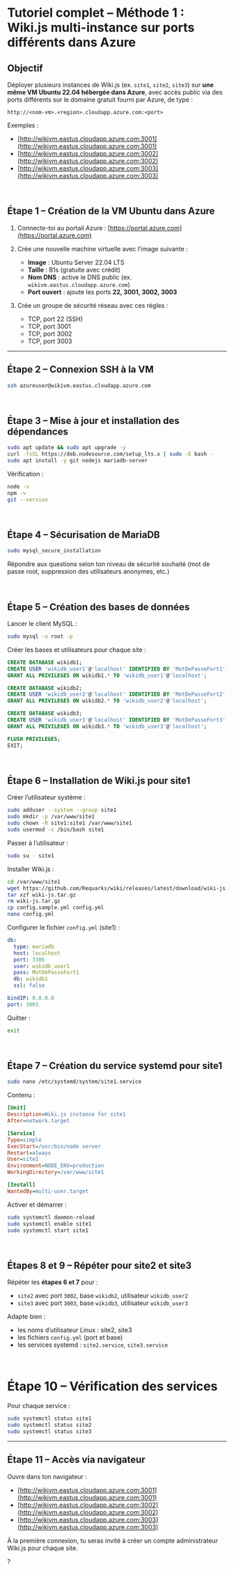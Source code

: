 # Tutoriel complet – Méthode 1 : Wiki.js multi-instance sur ports différents dans Azure

## Objectif

Déployer plusieurs instances de Wiki.js (ex. `site1`, `site2`, `site3`) sur **une même VM Ubuntu 22.04 hébergée dans Azure**, avec accès public via des ports différents sur le domaine gratuit fourni par Azure, de type :

```
http://<nom-vm>.<region>.cloudapp.azure.com:<port>
```

Exemples :

* [http://wikivm.eastus.cloudapp.azure.com:3001](http://wikivm.eastus.cloudapp.azure.com:3001)
* [http://wikivm.eastus.cloudapp.azure.com:3002](http://wikivm.eastus.cloudapp.azure.com:3002)
* [http://wikivm.eastus.cloudapp.azure.com:3003](http://wikivm.eastus.cloudapp.azure.com:3003)

<br/>

## Étape 1 – Création de la VM Ubuntu dans Azure

1. Connecte-toi au portail Azure : [https://portal.azure.com](https://portal.azure.com)
2. Crée une nouvelle machine virtuelle avec l’image suivante :

   * **Image** : Ubuntu Server 22.04 LTS
   * **Taille** : B1s (gratuite avec crédit)
   * **Nom DNS** : active le DNS public (ex. `wikivm.eastus.cloudapp.azure.com`)
   * **Port ouvert** : ajoute les ports **22, 3001, 3002, 3003**
3. Crée un groupe de sécurité réseau avec ces règles :

   * TCP, port 22 (SSH)
   * TCP, port 3001
   * TCP, port 3002
   * TCP, port 3003

---

## Étape 2 – Connexion SSH à la VM

```bash
ssh azureuser@wikivm.eastus.cloudapp.azure.com
```

<br/>

## Étape 3 – Mise à jour et installation des dépendances

```bash
sudo apt update && sudo apt upgrade -y
curl -fsSL https://deb.nodesource.com/setup_lts.x | sudo -E bash -
sudo apt install -y git nodejs mariadb-server
```

Vérification :

```bash
node -v
npm -v
git --version
```

<br/>

## Étape 4 – Sécurisation de MariaDB

```bash
sudo mysql_secure_installation
```

Répondre aux questions selon ton niveau de sécurité souhaité (mot de passe root, suppression des utilisateurs anonymes, etc.)

<br/>

## Étape 5 – Création des bases de données

Lancer le client MySQL :

```bash
sudo mysql -u root -p
```

Créer les bases et utilisateurs pour chaque site :

```sql
CREATE DATABASE wikidb1;
CREATE USER 'wikidb_user1'@'localhost' IDENTIFIED BY 'MotDePasseFort1';
GRANT ALL PRIVILEGES ON wikidb1.* TO 'wikidb_user1'@'localhost';

CREATE DATABASE wikidb2;
CREATE USER 'wikidb_user2'@'localhost' IDENTIFIED BY 'MotDePasseFort2';
GRANT ALL PRIVILEGES ON wikidb2.* TO 'wikidb_user2'@'localhost';

CREATE DATABASE wikidb3;
CREATE USER 'wikidb_user3'@'localhost' IDENTIFIED BY 'MotDePasseFort3';
GRANT ALL PRIVILEGES ON wikidb3.* TO 'wikidb_user3'@'localhost';

FLUSH PRIVILEGES;
EXIT;
```

<br/>

## Étape 6 – Installation de Wiki.js pour site1

Créer l’utilisateur système :

```bash
sudo adduser --system --group site1
sudo mkdir -p /var/www/site1
sudo chown -R site1:site1 /var/www/site1
sudo usermod -s /bin/bash site1
```

Passer à l’utilisateur :

```bash
sudo su - site1
```

Installer Wiki.js :

```bash
cd /var/www/site1
wget https://github.com/Requarks/wiki/releases/latest/download/wiki-js.tar.gz
tar xzf wiki-js.tar.gz
rm wiki-js.tar.gz
cp config.sample.yml config.yml
nano config.yml
```

Configurer le fichier `config.yml` (site1) :

```yaml
db:
  type: mariadb
  host: localhost
  port: 3306
  user: wikidb_user1
  pass: MotDePasseFort1
  db: wikidb1
  ssl: false

bindIP: 0.0.0.0
port: 3001
```

Quitter :

```bash
exit
```

<br/>

## Étape 7 – Création du service systemd pour site1

```bash
sudo nano /etc/systemd/system/site1.service
```

Contenu :

```ini
[Unit]
Description=Wiki.js instance for site1
After=network.target

[Service]
Type=simple
ExecStart=/usr/bin/node server
Restart=always
User=site1
Environment=NODE_ENV=production
WorkingDirectory=/var/www/site1

[Install]
WantedBy=multi-user.target
```

Activer et démarrer :

```bash
sudo systemctl daemon-reload
sudo systemctl enable site1
sudo systemctl start site1
```

<br/>

## Étapes 8 et 9 – Répéter pour site2 et site3

Répéter les **étapes 6 et 7** pour :

* `site2` avec port `3002`, base `wikidb2`, utilisateur `wikidb_user2`
* `site3` avec port `3003`, base `wikidb3`, utilisateur `wikidb_user3`

Adapte bien :

* les noms d’utilisateur Linux : site2, site3
* les fichiers `config.yml` (port et base)
* les services systemd : `site2.service`, `site3.service`

<br/>

# Étape 10 – Vérification des services

Pour chaque service :

```bash
sudo systemctl status site1
sudo systemctl status site2
sudo systemctl status site3
```

---

## Étape 11 – Accès via navigateur

Ouvre dans ton navigateur :

* [http://wikivm.eastus.cloudapp.azure.com:3001](http://wikivm.eastus.cloudapp.azure.com:3001)
* [http://wikivm.eastus.cloudapp.azure.com:3002](http://wikivm.eastus.cloudapp.azure.com:3002)
* [http://wikivm.eastus.cloudapp.azure.com:3003](http://wikivm.eastus.cloudapp.azure.com:3003)

À la première connexion, tu seras invité à créer un compte administrateur Wiki.js pour chaque site.

 ?
